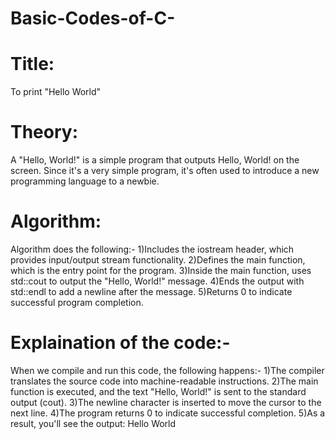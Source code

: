 # Basic-Codes-of-C-

# Title:
To print "Hello World"

# Theory:
A "Hello, World!" is a simple program that outputs Hello, World! on the screen. Since it's a very simple program, it's often used to introduce a new programming language to a newbie.

# Algorithm: 
Algorithm does the following:-
1)Includes the iostream header, which provides input/output stream functionality.
2)Defines the main function, which is the entry point for the program.
3)Inside the main function, uses std::cout to output the "Hello, World!" message.
4)Ends the output with std::endl to add a newline after the message.
5)Returns 0 to indicate successful program completion.

# Explaination of the code:-
When we compile and run this code, the following happens:-
1)The compiler translates the source code into machine-readable instructions.
2)The main function is executed, and the text "Hello, World!" is sent to the standard output (cout).
3)The newline character is inserted to move the cursor to the next line.
4)The program returns 0 to indicate successful completion.
5)As a result, you'll see the output: Hello World








